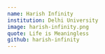 ```yaml
---
name: Harish Infinity
institution: Delhi University
image: harish-infinity.png
quote: Life is Meaningless
github: harish-infinity
---
```

